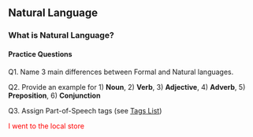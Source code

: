 ## Natural Language

### What is Natural Language?

<object data="_static/natural-language-part1.pdf" width="950" height="650" type='application/pdf'/></object>

#### Practice Questions

Q1. Name 3 main differences between Formal and Natural languages.

Q2. Provide an example for 1) **Noun**, 2) **Verb**, 3) **Adjective**, 4) **Adverb**, 5) **Preposition**, 6) **Conjunction**

Q3. Assign Part-of-Speech tags (see [Tags List](https://www.ling.upenn.edu/courses/Fall_2003/ling001/penn_treebank_pos.html))

<span style="color:red;"> I went to the local store </span>
